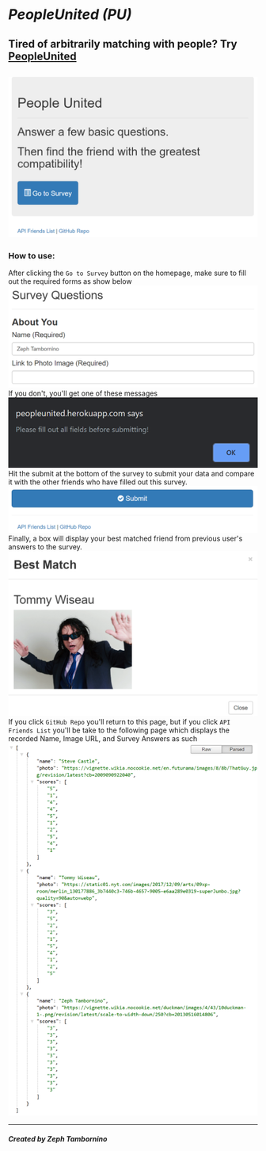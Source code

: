 # *PeopleUnited (PU)* #
Tired of arbitrarily matching with people? Try [PeopleUnited](https://peopleunited.herokuapp.com/) 
-----------------------------------------------------
![Homepage](images/Homepage.PNG)
-----------------------------------------------------
### How to use: ###
After clicking the `Go to Survey` button on the homepage, make sure to fill out the required forms as show below
![RequiredPrompts](images/RequiredPrompts.PNG)
If you don't, you'll get one of these messages
![Alert](images/Alert.PNG)
Hit the submit at the bottom of the survey to submit your data and compare it with the other friends who have filled out this survey.
![Submit](images/Submit.PNG)
Finally, a box will display your best matched friend from previous user's answers to the survey.
![BestFriend](images/BestFriend.PNG)
If you click `GitHub Repo` you'll return to this page, but if you click `API Friends List` you'll be take to the following page which displays the recorded Name, Image URL, and Survey Answers as such
![Friends](images/Friends.PNG)

-----------------------------------------------------
##### Created by Zeph Tambornino #####
